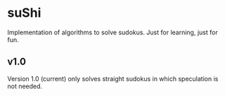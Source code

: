 # suShi
Implementation of algorithms to solve sudokus. Just for learning, just for fun. 

## v1.0
Version 1.0 (current) only solves straight sudokus in which speculation is not needed.
